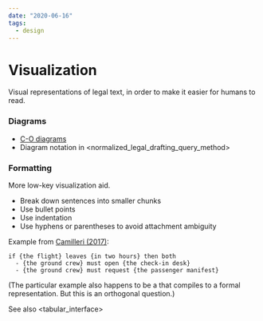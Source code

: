 ```yaml
---
date: "2020-06-16"
tags:
  - design
---
```


# Visualization

Visual representations of legal text, in order to make it easier for humans to read.

### Diagrams

- [C-O diagrams](http://www.cse.chalmers.se/~gersch/scc2010.pdf)
- Diagram notation in <normalized_legal_drafting_query_method>

### Formatting

More low-key visualization aid.
* Break down sentences into smaller chunks
* Use bullet points
* Use indentation
* Use hyphens or parentheses to avoid attachment ambiguity

Example from [Camilleri (2017)](https://gupea.ub.gu.se/bitstream/2077/53815/1/gupea_2077_53815_1.pdf):

```
if {the flight} leaves {in two hours} then both
  - {the ground crew} must open {the check-in desk}
  - {the ground crew} must request {the passenger manifest}
```

(The particular example also happens to be a <cnl> that compiles to a formal representation. But this is an orthogonal question.)

See also <tabular_interface>
